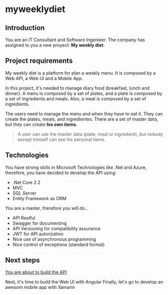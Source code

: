 # myweeklydiet

## Introduction
You are an IT Consultant and Software Ingenieer. The company has assigned to you a new proyect: **My weekly diet**.

## Project requirements
My weekly diet is a platform for plan a weekly menu. It is composed by a Web API, a Web UI and a Mobile App. 

In this project, it's needed to manage diary food (breakfast, lunch and dinner). A menu is composed by a set of plates, and a plate is composed by a set of ingredients and meals. Also, a meal is composed by a set of ingredients.

The users need to manage the menu and when they have to eat it. They can create the plates, meals, and ingredientes. There are a set of master data, but they can create **his own items**.

> A user can use the master data (plate, meal or ingredient), but nobody except himself can see his personal items.

## Technologies
You have strong skills in Microsoft Technologies like .Net and Azure, therefore, you have decided to develop the API using:
- .Net Core 2.2
- MVC
- SQL Server
- Entity Framework as ORM

You are a master, therefore you will do...
- API Restful
- Swagger for documenting
- API Versioning for compatibility assurance
- JWT for API autorization
- Nice use of asynchronous programming
- Nice control of exceptions (standard format)

## Next steps
[You are about to build the API](https://github.com/dasensio/myweeklydiet/blob/master/API.md)

Next, it's time to build the Web UI with Angular
Finally, let's go to develop an awesom mobile app with Xamarin
